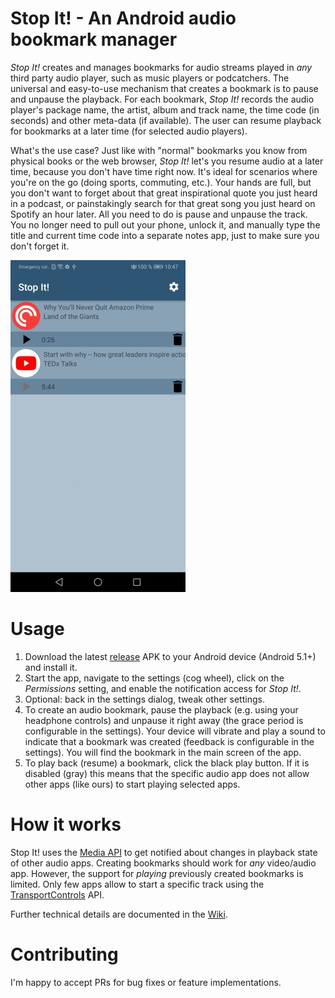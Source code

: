 # Stop It! - An Android audio bookmark manager

*Stop It!* creates and manages bookmarks for audio streams played in *any* third party audio player, such as music players or podcatchers. The universal and easy-to-use mechanism that creates a bookmark is to pause and unpause the playback. For each bookmark, *Stop It!* records the audio player's package name, the artist, album and track name, the time code (in seconds) and other meta-data (if available). The user can resume playback for bookmarks at a later time (for selected audio players).

What's the use case? Just like with "normal" bookmarks you know from physical books or the web browser, *Stop It!* let's you resume audio at a later time, because you don't have time right now. It's ideal for scenarios where you're on the go (doing sports, commuting, etc.). Your hands are full, but you don't want to forget about that great inspirational quote you just heard in a podcast, or painstakingly search for that great song you just heard on Spotify an hour later. All you need to do is pause and unpause the track. You no longer need to pull out your phone, unlock it, and manually type the title and current time code into a separate notes app, just to make sure you don't forget it.

![Main screen showing bookmarks](screenshots/mainscreen_v0.2.jpg)

# Usage
1. Download the latest [release](https://github.com/MShekow/stop-it/releases) APK to your Android device (Android 5.1+) and install it.
2. Start the app, navigate to the settings (cog wheel), click on the *Permissions* setting, and enable the notification access for *Stop It!*.
3. Optional: back in the settings dialog, tweak other settings.
4. To create an audio bookmark, pause the playback (e.g. using your headphone controls) and unpause it right away (the grace period is configurable in the settings). Your device will vibrate and play a sound to indicate that a bookmark was created (feedback is configurable in the settings). You will find the bookmark in the main screen of the app.
5. To play back (resume) a bookmark, click the black play button. If it is disabled (gray) this means that the specific audio app does not allow other apps (like ours) to start playing selected apps.

# How it works
Stop It! uses the [Media API](https://developer.android.com/guide/topics/media-apps/media-apps-overview) to get notified about changes in playback state of other audio apps. Creating bookmarks should work for *any* video/audio app. However, the support for *playing* previously created bookmarks is limited. Only few apps allow to start a specific track using the [TransportControls](https://developer.android.com/reference/android/media/session/MediaController.TransportControls) API.

Further technical details are documented in the [Wiki](https://github.com/MShekow/stop-it/wiki).

# Contributing
I'm happy to accept PRs for bug fixes or feature implementations.